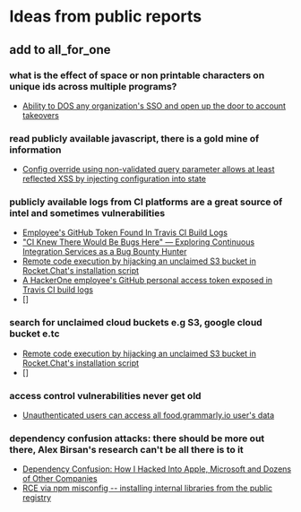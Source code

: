 # Ideas from public reports

## add to all_for_one

### what is the effect of space or non printable characters on unique ids across multiple programs?

- [Ability to DOS any organization's SSO and open up the door to account takeovers](https://hackerone.com/reports/976603)

### read publicly available javascript, there is a gold mine of information

- [Config override using non-validated query parameter allows at least reflected XSS by injecting configuration into state](https://hackerone.com/reports/1082847)

### publicly available logs from CI platforms are a great source of intel and sometimes vulnerabilities

- [Employee's GitHub Token Found In Travis CI Build Logs](https://hackerone.com/reports/496937)
- ["CI Knew There Would Be Bugs Here" — Exploring Continuous Integration Services as a Bug Bounty Hunter](https://edoverflow.com/2019/ci-knew-there-would-be-bugs-here/)
- [Remote code execution by hijacking an unclaimed S3 bucket in Rocket.Chat's installation script](https://hackerone.com/reports/399166)
- [A HackerOne employee's GitHub personal access token exposed in Travis CI build logs](https://hackerone.com/reports/215625)
- []

### search for unclaimed cloud buckets e.g S3, google cloud bucket e.tc

- [Remote code execution by hijacking an unclaimed S3 bucket in Rocket.Chat's installation script](https://hackerone.com/reports/399166)
- []

### access control vulnerabilities never get old

- [Unauthenticated users can access all food.grammarly.io user's data](https://hackerone.com/reports/745495)

### dependency confusion attacks: there should be more out there, Alex Birsan's research can't be all there is to it

- [Dependency Confusion: How I Hacked Into Apple, Microsoft and Dozens of Other Companies](https://medium.com/@alex.birsan/dependency-confusion-4a5d60fec610)
- [RCE via npm misconfig -- installing internal libraries from the public registry](https://hackerone.com/reports/925585)

